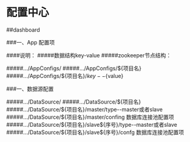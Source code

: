# 配置中心
##dashboard

###一、App 配置项

####说明：
#####数据结构key-value
#####zookeeper节点结构：
>
#####.../AppConfigs/
#####.../AppConfigs/${项目名}
#####.../AppConfigs/${项目名}/${key}--${value}

###一、数据源配置

#####.../DataSource/
#####.../DataSource/${项目名}
#####.../DataSource/${项目名}/master/type--master或者slave
#####.../DataSource/${项目名}/master/confing  数据库连接池配置项
#####.../DataSource/${项目名}/slave${序号}/type--master或者slave
#####.../DataSource/${项目名}/slave${序号}/confg    数据库连接池配置项
